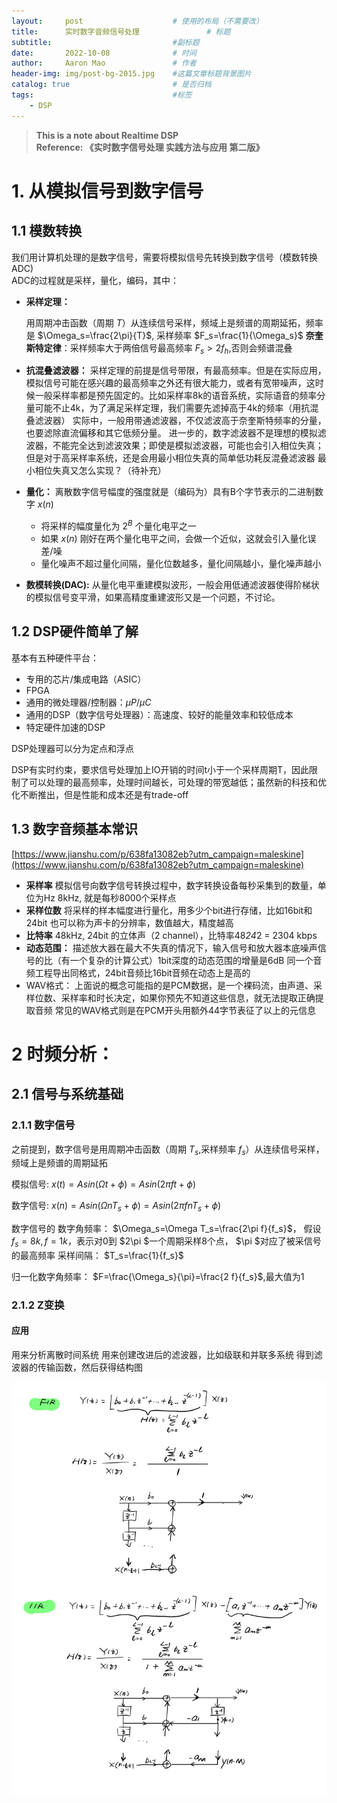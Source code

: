 ```yaml
---
layout:     post                    # 使用的布局（不需要改）
title:      实时数字音频信号处理               # 标题 
subtitle:                           #副标题
date:       2022-10-08              # 时间
author:     Aaron Mao               # 作者
header-img: img/post-bg-2015.jpg    #这篇文章标题背景图片
catalog: true                       # 是否归档
tags:                               #标签
    - DSP
---
```


<head>
    <script src="https://cdn.mathjax.org/mathjax/latest/MathJax.js?config=TeX-AMS-MML_HTMLorMML" type="text/javascript"></script>
    <script type="text/x-mathjax-config">
        MathJax.Hub.Config({
            tex2jax: {
            skipTags: ['script', 'noscript', 'style', 'textarea', 'pre'],
            inlineMath: [['$','$']]
            }
        });
    </script>
</head>


> **This is a note about Realtime DSP**  
> **Reference: 《实时数字信号处理 实践方法与应用 第二版》**

# 1. 从模拟信号到数字信号

## 1.1 模数转换

我们用计算机处理的是数字信号，需要将模拟信号先转换到数字信号（模数转换ADC)  
ADC的过程就是采样，量化，编码，其中：

- **采样定理：**

    用周期冲击函数（周期 $T$）从连续信号采样，频域上是频谱的周期延拓，频率是 $\Omega_s=\frac{2\pi}{T}$, 采样频率 $F_s=\frac{1}{\Omega_s}$
**奈奎斯特定律**：采样频率大于两倍信号最高频率 $F_s > 2 f_h$,否则会频谱混叠
- **抗混叠滤波器：**
采样定理的前提是信号带限，有最高频率。但是在实际应用，模拟信号可能在感兴趣的最高频率之外还有很大能力，或者有宽带噪声，这时候一般采样率都是预先固定的。比如采样率8k的语音系统，实际语音的频率分量可能不止4k，为了满足采样定理，我们需要先滤掉高于4k的频率（用抗混叠滤波器）
实际中，一般用带通滤波器，不仅滤波高于奈奎斯特频率的分量，也要滤除直流偏移和其它低频分量。
进一步的，数字滤波器不是理想的模拟滤波器，不能完全达到滤波效果；即使是模拟滤波器，可能也会引入相位失真；但是对于高采样率系统，还是会用最小相位失真的简单低功耗反混叠滤波器
最小相位失真又怎么实现？（待补充）
- **量化：**
离散数字信号幅度的强度就是（编码为）具有B个字节表示的二进制数字 $x(n)$
  - 将采样的幅度量化为 $2^B$ 个量化电平之一
  - 如果 $x(n)$ 刚好在两个量化电平之间，会做一个近似，这就会引入量化误差/噪
  - 量化噪声不超过量化间隔，量化位数越多，量化间隔越小，量化噪声越小
- **数模转换(DAC):** 从量化电平重建模拟波形，一般会用低通滤波器使得阶梯状的模拟信号变平滑，如果高精度重建波形又是一个问题，不讨论。

## 1.2 DSP硬件简单了解

基本有五种硬件平台：

- 专用的芯片/集成电路（ASIC）
- FPGA
- 通用的微处理器/控制器：$\mu P / \mu C$
- 通用的DSP（数字信号处理器）：高速度、较好的能量效率和较低成本
- 特定硬件加速的DSP

DSP处理器可以分为定点和浮点

DSP有实时约束，要求信号处理加上IO开销的时间t小于一个采样周期T，因此限制了可以处理的最高频率，处理时间越长，可处理的带宽越低；虽然新的科技和优化不断推出，但是性能和成本还是有trade-off



## 1.3 数字音频基本常识

[https://www.jianshu.com/p/638fa13082eb?utm_campaign=maleskine](https://www.jianshu.com/p/638fa13082eb?utm_campaign=maleskine)

- **采样率**
模拟信号向数字信号转换过程中，数字转换设备每秒采集到的数量，单位为Hz
8kHz, 就是每秒8000个采样点
- **采样位数**
将采样的样本幅度进行量化，用多少个bit进行存储，比如16bit和24bit
也可以称为声卡的分辨率，数值越大，精度越高
- **比特率** 
48kHz, 24bit 的立体声（2 channel），比特率48*24*2 = 2304 kbps
- **动态范围：**
描述放大器在最大不失真的情况下，输入信号和放大器本底噪声信号的比（有一个复杂的计算公式）1bit深度的动态范围的增量是6dB
同一个音频工程导出同格式，24bit音频比16bit音频在动态上是高的
- WAV格式：
上面说的概念可能指的是PCM数据，是一个裸码流，由声道、采样位数、采样率和时长决定，如果你预先不知道这些信息，就无法提取正确提取音频
常见的WAV格式则是在PCM开头用额外44字节表征了以上的元信息

# 2 时频分析：

## 2.1 信号与系统基础

### 2.1.1 数字信号

之前提到，数字信号是用周期冲击函数（周期 $T_s$,采样频率 $f_s$）从连续信号采样，频域上是频谱的周期延拓

模拟信号:  $x(t)=Asin(\Omega t+\phi)=Asin(2\pi ft+\phi)$

数字信号:  $x(n)=Asin(\Omega nT_s+\phi)=Asin(2\pi fnT_s+\phi)$

数字信号的 数字角频率： $\Omega_s=\Omega T_s=\frac{2\pi f}{f_s}$，
假设 $f_s=8k, f=1k$，表示对0到 $2\pi $一个周期采样8个点， $\pi $对应了被采信号的最高频率
采样间隔： $T_s=\frac{1}{f_s}$

归一化数字角频率： $F=\frac{\Omega_s}{\pi}=\frac{2 f}{f_s}$,最大值为1

### 2.1.2 Z变换

#### 应用

用来分析离散时间系统
用来创建改进后的滤波器，比如级联和并联多系统
得到滤波器的传输函数，然后获得结构图

![FIR and RIR](./2022-10-08-img/212.jpeg)